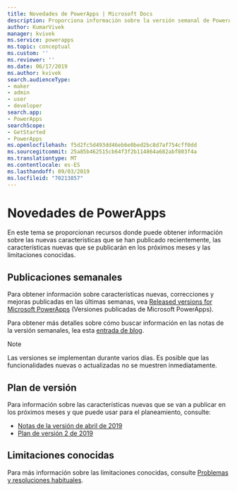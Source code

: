 ```yaml
---
title: Novedades de PowerApps | Microsoft Docs
description: Proporciona información sobre la versión semanal de PowerApps y las notas de la versión
author: KumarVivek
manager: kvivek
ms.service: powerapps
ms.topic: conceptual
ms.custom: ''
ms.reviewer: ''
ms.date: 06/17/2019
ms.author: kvivek
search.audienceType:
- maker
- admin
- user
- developer
search.app:
- PowerApps
searchScope:
- GetStarted
- PowerApps
ms.openlocfilehash: f5d2fc5d493dd46eb6e0bed2bc8d7af754cff0dd
ms.sourcegitcommit: 25a85b462515cb64f3f2b114864a682abf803f4a
ms.translationtype: MT
ms.contentlocale: es-ES
ms.lasthandoff: 09/03/2019
ms.locfileid: "70213857"
---
```

# <a name="whats-new-in-powerapps"></a>Novedades de PowerApps

En este tema se proporcionan recursos donde puede obtener información sobre las nuevas características que se han publicado recientemente, las características nuevas que se publicarán en los próximos meses y las limitaciones conocidas.

## <a name="weekly-releases"></a>Publicaciones semanales

Para obtener información sobre características nuevas, correcciones y mejoras publicadas en las últimas semanas, vea [Released versions for Microsoft PowerApps](https://docs.microsoft.com/business-applications-release-notes/powerplatform/released-versions/powerapps) (Versiones publicadas de Microsoft PowerApps).

Para obtener más detalles sobre cómo buscar información en las notas de la versión semanales, lea esta [entrada de blog](https://powerapps.microsoft.com/en-us/blog/stay-tuned-with-the-latest-features-and-fixes-through-powerapps-weekly-release-notes/).

> [!NOTE]
> Las versiones se implementan durante varios días. Es posible que las funcionalidades nuevas o actualizadas no se muestren inmediatamente.

## <a name="release-plan"></a>Plan de versión

Para información sobre las características nuevas que se van a publicar en los próximos meses y que puede usar para el planeamiento, consulte:
- [Notas de la versión de abril de 2019](https://docs.microsoft.com/business-applications-release-notes/April19/microsoft-powerapps/planned-features)
- [Plan de versión 2 de 2019](https://docs.microsoft.com/power-platform-release-plan/2019wave2/microsoft-powerapps/planned-features)

## <a name="known-limitations"></a>Limitaciones conocidas

Para más información sobre las limitaciones conocidas, consulte [Problemas y resoluciones habituales](common-issues-and-resolutions.md).
